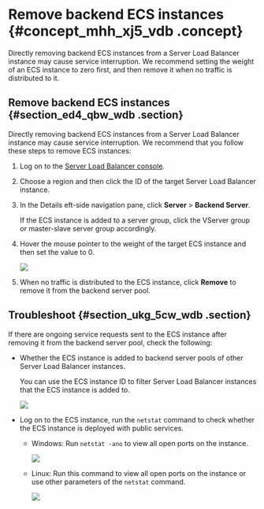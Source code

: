 # Remove backend ECS instances {#concept_mhh_xj5_vdb .concept}

Directly removing backend ECS instances from a Server Load Balancer instance may cause service interruption. We recommend setting the weight of an ECS instance to zero first, and then remove it when no traffic is distributed to it.

## Remove backend ECS instances {#section_ed4_qbw_wdb .section}

Directly removing backend ECS instances from a Server Load Balancer instance may cause service interruption. We recommend that you follow these steps to remove ECS instances:

1.  Log on to the [Server Load Balancer console](https://partners-intl.aliyun.com/login-required#/slb).
2.  Choose a region and then click the ID of the target Server Load Balancer instance.
3.  In the Details eft-side navigation pane, click **Server** \> **Backend Server**.

    If the ECS instance is added to a server group, click the VServer group or master-slave server group accordingly.

4.  Hover the mouse pointer to the weight of the target ECS instance and then set the value to 0.

    ![](http://static-aliyun-doc.oss-cn-hangzhou.aliyuncs.com/assets/img/4166/15382792643124_en-US.png)

5.  When no traffic is distributed to the ECS instance, click **Remove** to remove it from the backend server pool.

## Troubleshoot {#section_ukg_5cw_wdb .section}

If there are ongoing service requests sent to the ECS instance after removing it from the backend server pool, check the following:

-   Whether the ECS instance is added to backend server pools of other Server Load Balancer instances.

    You can use the ECS instance ID to filter Server Load Balancer instances that the ECS instance is added to.

    ![](http://static-aliyun-doc.oss-cn-hangzhou.aliyuncs.com/assets/img/4166/15382792643126_en-US.png)

-   Log on to the ECS instance, run the `netstat` command to check whether the ECS instance is deployed with public services.
    -   Windows: Run `netstat -ano` to view all open ports on the instance.

        ![](images/3130_en-US.png)

    -   Linux: Run this command to view all open ports on the instance or use other parameters of the `netstat` command.

        ![](http://static-aliyun-doc.oss-cn-hangzhou.aliyuncs.com/assets/img/4166/15382792643131_en-US.png)


